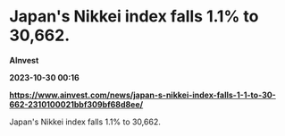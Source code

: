 # Japan's Nikkei index falls 1.1% to 30,662.
**AInvest**

**2023-10-30 00:16**

**https://www.ainvest.com/news/japan-s-nikkei-index-falls-1-1-to-30-662-2310100021bbf309bf68d8ee/**

Japan's Nikkei index falls 1.1% to 30,662.